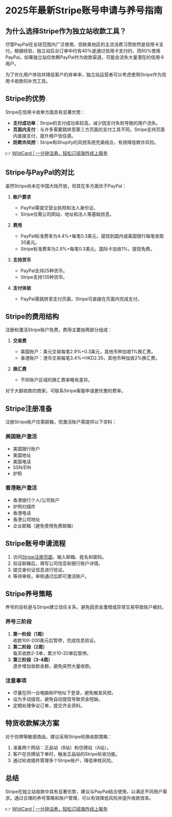 # 2025年最新Stripe账号申请与养号指南

## 为什么选择Stripe作为独立站收款工具？

尽管PayPal在全球范围内广泛使用，但欧美地区的主流消费习惯依然是信用卡支付。根据经验，独立站后台订单中约有40%是通过信用卡支付的，而60%使用PayPal。如果独立站仅依赖PayPal作为收款渠道，可能会流失大量潜在的信用卡用户。

为了优化用户体验并降低客户的弃单率，独立站运营者可以考虑使用Stripe作为信用卡收款的补充工具。

## Stripe的优势

Stripe在信用卡收单方面具有显著优势：

- **支付成功率**：Stripe的支付成功率较高，减少因支付失败导致的用户流失。
- **页面内支付**：与许多需要跳转至第三方页面的支付工具不同，Stripe支持页面内直接支付，提升用户信任感。
- **防欺诈风控**：Stripe和Shopify的风控系统完美结合，有效降低欺诈风险。

👉 [WildCard | 一分钟注册，轻松订阅海外线上服务](https://bbtdd.com/WildCard)

## Stripe与PayPal的对比

虽然Stripe尚未在中国大陆开放，但其在多方面优于PayPal：

1. **账户要求**  
   - PayPal需提交营业执照和法人身份证。  
   - Stripe仅需公司网站、地址和法人等基础信息。

2. **费用**  
   - PayPal标准费率为4.4%+每笔0.3美元，提现到国内或美国银行每笔收取35美元。  
   - Stripe标准费率为2.9%+每笔0.3美元，国际卡加收1%，提现免费。

3. **支持货币**  
   - PayPal支持25种货币。  
   - Stripe支持135种货币。

4. **支付体验**  
   - PayPal需跳转至支付页面，Stripe可直接在页面内完成支付。

## Stripe的费用结构

注册和激活Stripe账户免费，费用主要由两部分组成：

1. **交易费**  
   - 美国账户：美元交易每笔2.9%+0.3美元，其他币种加收1%换汇费。  
   - 香港账户：港币交易每笔3.4%+HKD2.35，其他币种加收2%换汇费。

2. **换汇费**  
   - 不同账户区域的换汇费率略有差异。

对于大额收款的商家，可联系Stripe客服申请更优惠的费率。

## Stripe注册准备

注册Stripe账户仅需邮箱，但激活账户需提供以下资料：

### 美国账户激活
- 美国银行账户
- 美国地址
- 美国电话
- SSN/EIN
- 护照

### 香港账户激活
- 香港银行个人/公司账户
- 护照扫描件
- 香港电话
- 香港公司地址
- 企业邮箱（避免使用免费邮箱）

## Stripe账号申请流程

1. 访问[Stripe注册页面](https://dashboard.stripe.com/register)，输入邮箱、姓名和密码。
2. 验证邮箱后，填写公司信息和银行账户详情。
3. 提交身份证信息进行验证。
4. 等待审核，审核通过后即可激活账户。

## Stripe养号策略

养号的目标是与Stripe建立信任关系，避免因资金激增或异常交易导致账户被封。

### 养号三阶段
1. **第一阶段（1周）**  
   收款100-200美元后暂停，完成信息验证。
2. **第二阶段（2周）**  
   每天收款2-3单，累计10-20单后暂停。
3. **第三阶段（3-4周）**  
   逐步增加收款金额，避免突然大量收款。

### 注意事项
- 尽量在同一台电脑和IP地址下登录，避免触发风控。
- 设为手动提现，避免自动提现导致资金短缺。
- 定期处理争议订单，提交齐全资料。

## 特货收款解决方案

对于仿牌等敏感商品，建议采用Stripe轮换收款策略：

1. 准备两个网站：正品站（B站）和仿牌站（A站）。
2. 客户在仿牌站下单时，触发正品站的Stripe轮收功能。
3. 通过轮收插件管理多个Stripe账户，降低审核风险。

## 总结

Stripe在独立站收款中具有显著优势，建议与PayPal结合使用，以满足不同用户需求。通过合理的养号策略和账户管理，可以有效降低风险并提升收款效率。

👉 [WildCard | 一分钟注册，轻松订阅海外线上服务](https://bbtdd.com/WildCard)